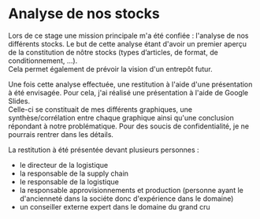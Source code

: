 # Analyse de nos stocks

Lors de ce stage une mission principale m'a été confiée : l'analyse de nos différents stocks.
Le but de cette analyse étant d'avoir un premier aperçu de la constitution de nôtre stocks (types d’articles, de format, de conditionnement, …).   
Cela permet également de prévoir la vision d'un entrepôt futur.
  
Une fois cette analyse effectuée, une restitution à l'aide d'une présentation à été envisagée.
Pour cela, j'ai réalisé une présentation à l'aide de Google Slides.   
Celle-ci se constituait de mes différents graphiques, une synthèse/corrélation entre chaque graphique ainsi qu'une conclusion répondant à notre problématique.
Pour des soucis de confidentialité, je ne pourrais rentrer dans les détails. 
 
La restitution à été présentée devant plusieurs personnes :  
- le directeur de la logistique
- la responsable de la supply chain
- le responsable de la logistique
- la responsable approvisionnements et production (personne ayant le d'ancienneté dans la sociéte donc d'expérience dans le domaine)
- un conseiller externe expert dans le domaine du grand cru <!-- - ancien salarié de lafite rotchild-->
